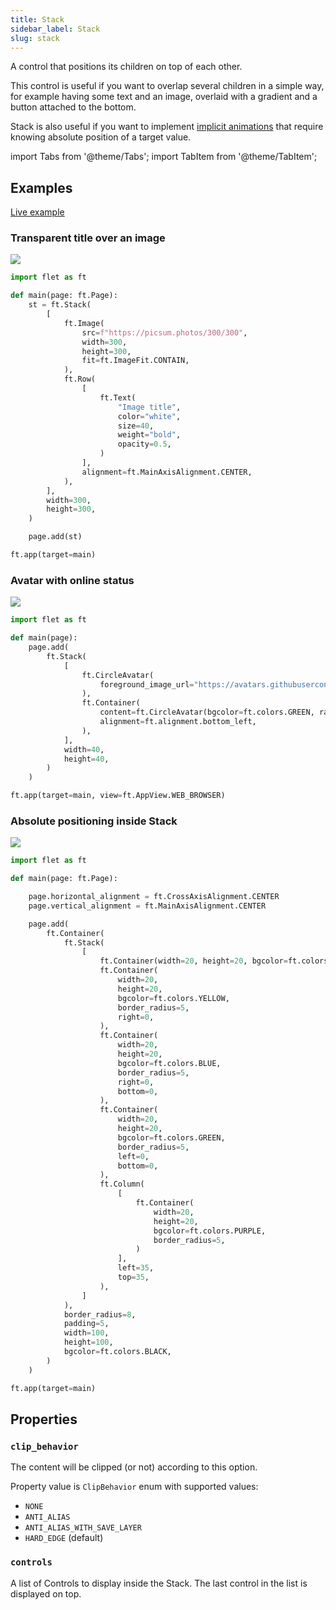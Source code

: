 ```yaml
---
title: Stack
sidebar_label: Stack
slug: stack
---
```


A control that positions its children on top of each other.

This control is useful if you want to overlap several children in a simple way, for example having some text and an image, overlaid with a gradient and a button attached to the bottom.

Stack is also useful if you want to implement [implicit animations](/docs/cookbook/animations) that require knowing absolute position of a target value.

import Tabs from '@theme/Tabs';
import TabItem from '@theme/TabItem';

## Examples

[Live example](https://flet-controls-gallery.fly.dev/layout/stack)

### Transparent title over an image

<img src="/img/docs/controls/stack/image-title.png" className="screenshot-50" />

<Tabs groupId="language">
  <TabItem value="python" label="Python" default>

```python
import flet as ft

def main(page: ft.Page):
    st = ft.Stack(
        [
            ft.Image(
                src=f"https://picsum.photos/300/300",
                width=300,
                height=300,
                fit=ft.ImageFit.CONTAIN,
            ),
            ft.Row(
                [
                    ft.Text(
                        "Image title",
                        color="white",
                        size=40,
                        weight="bold",
                        opacity=0.5,
                    )
                ],
                alignment=ft.MainAxisAlignment.CENTER,
            ),
        ],
        width=300,
        height=300,
    )

    page.add(st)

ft.app(target=main)
```

  </TabItem>
</Tabs>

### Avatar with online status

<img src="/img/docs/controls/stack/avatar-with-status.png" className="screenshot-10"/>

<Tabs groupId="language">
  <TabItem value="python" label="Python" default>

```python
import flet as ft

def main(page):
    page.add(
        ft.Stack(
            [
                ft.CircleAvatar(
                    foreground_image_url="https://avatars.githubusercontent.com/u/5041459?s=88&v=4"
                ),
                ft.Container(
                    content=ft.CircleAvatar(bgcolor=ft.colors.GREEN, radius=5),
                    alignment=ft.alignment.bottom_left,
                ),
            ],
            width=40,
            height=40,
        )
    )

ft.app(target=main, view=ft.AppView.WEB_BROWSER)
```

  </TabItem>
</Tabs>

### Absolute positioning inside Stack

<img src="/img/docs/controls/stack/absolute-positioned.png" className="screenshot-50"/>

<Tabs groupId="language">
  <TabItem value="python" label="Python" default>

```python
import flet as ft

def main(page: ft.Page):

    page.horizontal_alignment = ft.CrossAxisAlignment.CENTER
    page.vertical_alignment = ft.MainAxisAlignment.CENTER

    page.add(
        ft.Container(
            ft.Stack(
                [
                    ft.Container(width=20, height=20, bgcolor=ft.colors.RED, border_radius=5),
                    ft.Container(
                        width=20,
                        height=20,
                        bgcolor=ft.colors.YELLOW,
                        border_radius=5,
                        right=0,
                    ),
                    ft.Container(
                        width=20,
                        height=20,
                        bgcolor=ft.colors.BLUE,
                        border_radius=5,
                        right=0,
                        bottom=0,
                    ),
                    ft.Container(
                        width=20,
                        height=20,
                        bgcolor=ft.colors.GREEN,
                        border_radius=5,
                        left=0,
                        bottom=0,
                    ),
                    ft.Column(
                        [
                            ft.Container(
                                width=20,
                                height=20,
                                bgcolor=ft.colors.PURPLE,
                                border_radius=5,
                            )
                        ],
                        left=35,
                        top=35,
                    ),
                ]
            ),
            border_radius=8,
            padding=5,
            width=100,
            height=100,
            bgcolor=ft.colors.BLACK,
        )
    )

ft.app(target=main)
```

  </TabItem>
</Tabs>

## Properties

### `clip_behavior`

The content will be clipped (or not) according to this option.

Property value is `ClipBehavior` enum with supported values:

* `NONE`
* `ANTI_ALIAS`
* `ANTI_ALIAS_WITH_SAVE_LAYER`
* `HARD_EDGE` (default)

### `controls`

A list of Controls to display inside the Stack. The last control in the list is displayed on top.
